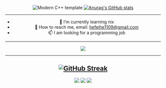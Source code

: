 <div id="title" align=center>

[github-sub-title:img]: https://readme-typing-svg.herokuapp.com/?font=Segoe+Script&center=true&lines=loner's+GitHub+Page!
![Modern C++ template][github-sub-title:img]
[![Anurag's GitHub stats](https://github-readme-stats.vercel.app/api?username=lonerOrz&show_icons=true&theme=tokyonight)](https://space.bilibili.com/439989352)

---
- 🌱 I’m currently learning nix
- 💬 How to reach me, email: hefeihe1109@gmail.com
- 📫 I am looking for a programming job

---
<div align="center"> <img src="https://github-profile-trophy.vercel.app/?username=lonerOrz&theme=dracula&rank=-C&no-bg=true&no-frame=true" /> </div>

---
[![GitHub Streak](https://github-readme-streak-stats-five-sandy-92.vercel.app?user=lonerOrz&theme=tokyonight-duo&hide_border=true)](https://git.io/streak-stats)
---


![](https://img.shields.io/badge/讨厌-学习-green)
![](https://img.shields.io/badge/MBTI-INFP-red)
![](https://img.shields.io/badge/爱好-二次元-bule)
